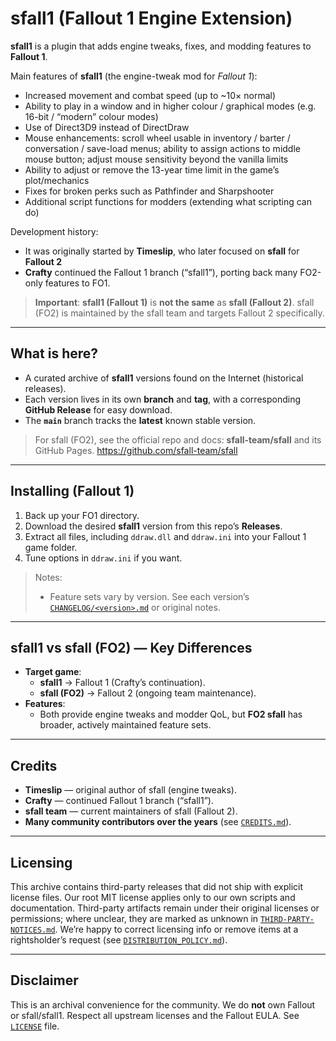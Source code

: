 # sfall1 (Fallout 1 Engine Extension)

**sfall1** is a plugin that adds engine tweaks, fixes, and modding features to **Fallout 1**.

Main features of **sfall1** (the engine-tweak mod for *Fallout 1*):

* Increased movement and combat speed (up to \~10× normal)
* Ability to play in a window and in higher colour / graphical modes (e.g. 16-bit / “modern” colour modes)
* Use of Direct3D9 instead of DirectDraw
* Mouse enhancements: scroll wheel usable in inventory / barter / conversation / save-load menus; ability to assign actions to middle mouse button; adjust mouse sensitivity beyond the vanilla limits
* Ability to adjust or remove the 13-year time limit in the game’s plot/mechanics
* Fixes for broken perks such as Pathfinder and Sharpshooter
* Additional script functions for modders (extending what scripting can do)

Development history:

- It was originally started by **Timeslip**, who later focused on **sfall** for **Fallout 2**
- **Crafty** continued the Fallout 1 branch (“sfall1”), porting back many FO2-only features to FO1.

> **Important**: **sfall1 (Fallout 1)** is **not the same** as **sfall (Fallout 2)**.
> sfall (FO2) is maintained by the sfall team and targets Fallout 2 specifically. 

---

## What is here?

- A curated archive of **sfall1** versions found on the Internet (historical releases).
- Each version lives in its own **branch** and **tag**, with a corresponding **GitHub Release** for easy download.
- The **`main`** branch tracks the **latest** known stable version.

> For sfall (FO2), see the official repo and docs: **sfall-team/sfall** and its GitHub Pages.
> https://github.com/sfall-team/sfall

---

## Installing (Fallout 1)

1. Back up your FO1 directory.
2. Download the desired **sfall1** version from this repo’s **Releases**.
3. Extract all files, including `ddraw.dll` and `ddraw.ini` into your Fallout 1 game folder.
4. Tune options in `ddraw.ini` if you want.

> Notes:
> - Feature sets vary by version. See each version’s [`CHANGELOG/<version>.md`](CHANGELOG/) or original notes. 

---

## sfall1 vs sfall (FO2) — Key Differences

- **Target game**:
    - **sfall1** → Fallout 1 (Crafty’s continuation). 
    - **sfall (FO2)** → Fallout 2 (ongoing team maintenance). 
- **Features**:
    - Both provide engine tweaks and modder QoL, but **FO2 sfall** has broader, actively maintained feature sets.

---

## Credits

- **Timeslip** — original author of sfall (engine tweaks). 
- **Crafty** — continued Fallout 1 branch (“sfall1”). 
- **sfall team** — current maintainers of sfall (Fallout 2). 
- **Many community contributors over the years** (see [`CREDITS.md`](CREDITS.md)).

---

## Licensing

This archive contains third-party releases that did not ship with explicit license files.
Our root MIT license applies only to our own scripts and documentation.
Third-party artifacts remain under their original licenses or permissions; where unclear, they are marked as unknown in [`THIRD-PARTY-NOTICES.md`](THIRD-PARTY-NOTICES.md).
We’re happy to correct licensing info or remove items at a rightsholder’s request (see [`DISTRIBUTION_POLICY.md`](DISTRIBUTION_POLICY.md)).

---

## Disclaimer

This is an archival convenience for the community. We do **not** own Fallout or sfall/sfall1. Respect all upstream licenses and the Fallout EULA. See [`LICENSE`](LICENSE) file.
